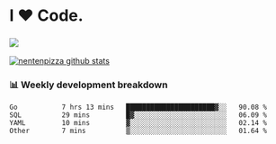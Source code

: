 # I ❤️ Code.

### ![](http://img.shields.io/badge/Go-language-blue?style=for-the-badge&logo=appveyor)
[![nentenpizza github stats](https://github-readme-stats.vercel.app/api?username=nentenpizza&count_private=true)](https://github.com/anuraghazra/github-readme-stats)

### 📊 Weekly development breakdown

<!--START_SECTION:waka-->
```text
Go           7 hrs 13 mins   ██████████████████████▓░░   90.08 % 
SQL          29 mins         █▓░░░░░░░░░░░░░░░░░░░░░░░   06.09 % 
YAML         10 mins         ▓░░░░░░░░░░░░░░░░░░░░░░░░   02.14 % 
Other        7 mins          ▒░░░░░░░░░░░░░░░░░░░░░░░░   01.64 % 
```
<!--END_SECTION:waka-->

